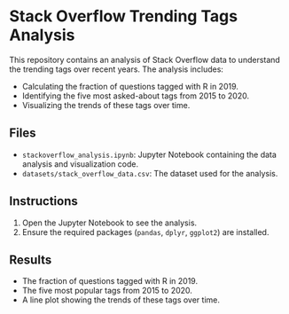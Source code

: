 # Stack Overflow Trending Tags Analysis

This repository contains an analysis of Stack Overflow data to understand the trending tags over recent years. The analysis includes:

- Calculating the fraction of questions tagged with R in 2019.
- Identifying the five most asked-about tags from 2015 to 2020.
- Visualizing the trends of these tags over time.

## Files

- `stackoverflow_analysis.ipynb`: Jupyter Notebook containing the data analysis and visualization code.
- `datasets/stack_overflow_data.csv`: The dataset used for the analysis.

## Instructions

1. Open the Jupyter Notebook to see the analysis.
2. Ensure the required packages (`pandas`, `dplyr`, `ggplot2`) are installed.

## Results

- The fraction of questions tagged with R in 2019.
- The five most popular tags from 2015 to 2020.
- A line plot showing the trends of these tags over time.
